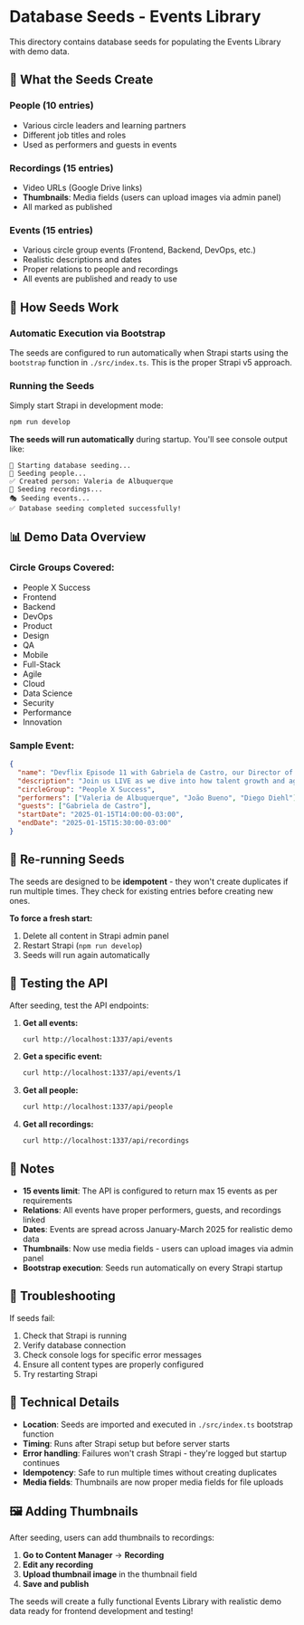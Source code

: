 # Database Seeds - Events Library

This directory contains database seeds for populating the Events Library with demo data.

## 🌱 What the Seeds Create

### **People (10 entries)**
- Various circle leaders and learning partners
- Different job titles and roles
- Used as performers and guests in events

### **Recordings (15 entries)**
- Video URLs (Google Drive links)
- **Thumbnails**: Media fields (users can upload images via admin panel)
- All marked as published

### **Events (15 entries)**
- Various circle group events (Frontend, Backend, DevOps, etc.)
- Realistic descriptions and dates
- Proper relations to people and recordings
- All events are published and ready to use

## 🚀 How Seeds Work

### **Automatic Execution via Bootstrap**

The seeds are configured to run automatically when Strapi starts using the `bootstrap` function in `./src/index.ts`. This is the proper Strapi v5 approach.

### **Running the Seeds**

Simply start Strapi in development mode:

```bash
npm run develop
```

**The seeds will run automatically** during startup. You'll see console output like:

```
🌱 Starting database seeding...
👥 Seeding people...
✅ Created person: Valeria de Albuquerque
🎥 Seeding recordings...
🎭 Seeding events...
✅ Database seeding completed successfully!
```

## 📊 Demo Data Overview

### **Circle Groups Covered:**
- People X Success
- Frontend
- Backend
- DevOps
- Product
- Design
- QA
- Mobile
- Full-Stack
- Agile
- Cloud
- Data Science
- Security
- Performance
- Innovation

### **Sample Event:**
```json
{
  "name": "Devflix Episode 11 with Gabriela de Castro, our Director of People X Success",
  "description": "Join us LIVE as we dive into how talent growth and agile methodologies supercharge BairesDev people experience!",
  "circleGroup": "People X Success",
  "performers": ["Valeria de Albuquerque", "João Bueno", "Diego Diehl"],
  "guests": ["Gabriela de Castro"],
  "startDate": "2025-01-15T14:00:00-03:00",
  "endDate": "2025-01-15T15:30:00-03:00"
}
```

## 🔄 Re-running Seeds

The seeds are designed to be **idempotent** - they won't create duplicates if run multiple times. They check for existing entries before creating new ones.

**To force a fresh start:**
1. Delete all content in Strapi admin panel
2. Restart Strapi (`npm run develop`)
3. Seeds will run again automatically

## 🧪 Testing the API

After seeding, test the API endpoints:

1. **Get all events:**
   ```bash
   curl http://localhost:1337/api/events
   ```

2. **Get a specific event:**
   ```bash
   curl http://localhost:1337/api/events/1
   ```

3. **Get all people:**
   ```bash
   curl http://localhost:1337/api/people
   ```

4. **Get all recordings:**
   ```bash
   curl http://localhost:1337/api/recordings
   ```

## 📝 Notes

- **15 events limit**: The API is configured to return max 15 events as per requirements
- **Relations**: All events have proper performers, guests, and recordings linked
- **Dates**: Events are spread across January-March 2025 for realistic demo data
- **Thumbnails**: Now use media fields - users can upload images via admin panel
- **Bootstrap execution**: Seeds run automatically on every Strapi startup

## 🚨 Troubleshooting

If seeds fail:
1. Check that Strapi is running
2. Verify database connection
3. Check console logs for specific error messages
4. Ensure all content types are properly configured
5. Try restarting Strapi

## 🔧 Technical Details

- **Location**: Seeds are imported and executed in `./src/index.ts` bootstrap function
- **Timing**: Runs after Strapi setup but before server starts
- **Error handling**: Failures won't crash Strapi - they're logged but startup continues
- **Idempotency**: Safe to run multiple times without creating duplicates
- **Media fields**: Thumbnails are now proper media fields for file uploads

## 🖼️ Adding Thumbnails

After seeding, users can add thumbnails to recordings:

1. **Go to Content Manager** → **Recording**
2. **Edit any recording**
3. **Upload thumbnail image** in the thumbnail field
4. **Save and publish**

The seeds will create a fully functional Events Library with realistic demo data ready for frontend development and testing!
